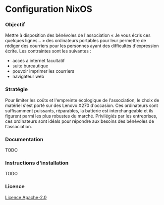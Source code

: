 # Configuration NixOS

### Objectif

Mettre à disposition des bénévoles de l'association « Je vous écris ces quelques lignes... »
des ordinateurs portables pour leur permettre de rédiger des courriers pour les personnes
ayant des difficultés d'expression écrite. Les contraintes sont les suivantes :

- accès à internet facultatif
- suite bureautique
- pouvoir imprimer les courriers
- navigateur web

### Stratégie

Pour limiter les coûts et l'empreinte écologique de l'association, le choix de matériel
s'est porté sur des Lenovo X270 d'occasion. Ces ordinateurs sont suffisamment puissants,
réparables, la batterie est interchangeable et ils figurent parmi les plus robustes du marché.
Privilégiés par les entreprises, ces ordinateurs sont idéals pour répondre aux besoins des
bénévoles de l'association.

### Documentation

TODO

### Instructions d'installation

TODO

### Licence

[Licence Apache-2.0](LICENSE)
